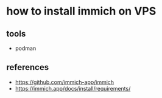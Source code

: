 # how to install immich on VPS

## tools

- podman

## references

- https://github.com/immich-app/immich
- https://immich.app/docs/install/requirements/
